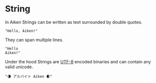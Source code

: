 # String

In Aiken Strings can be written as text surrounded by double quotes.

```aiken
"Hello, Aiken!"
```

They can span multiple lines.

```aiken
"Hello
Aiken!"
```

Under the hood Strings are [UTF-8](https://en.wikipedia.org/wiki/UTF-8) encoded binaries
and can contain any valid unicode.

```aiken
"🌘 アルバイト Aiken 🌒"
```
